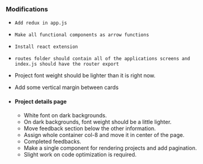 ### Modifications

- `Add redux in app.js`
- `Make all functional components as arrow functions`
- `Install react extension`
- `routes folder should contain all of the applications screens and index.js should have the router export`

- Project font weight should be lighter than it is right now.
- Add some vertical margin between cards
- #### Project details page
  - White font on dark backgrounds.
  - On dark backgrounds, font weight should be a little lighter.
  - Move feedback section below the other information.
  - Assign whole container col-8 and move it in center of the page.
  - Completed feedbacks.
  - Make a single component for rendering projects and add pagination.
  - Slight work on code optimization is required.
